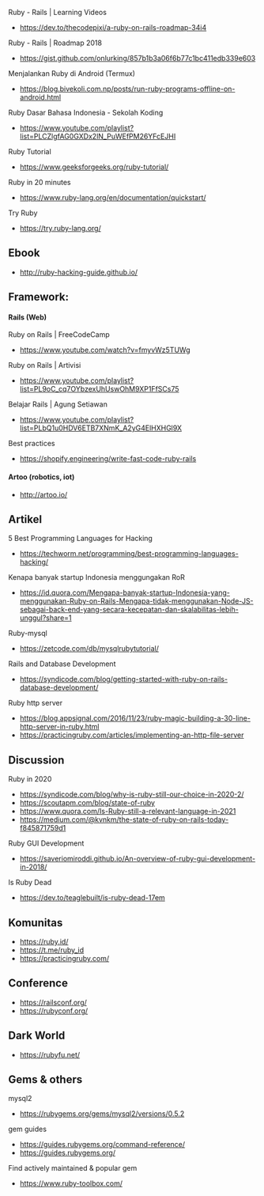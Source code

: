 
Ruby - Rails | Learning Videos
- https://dev.to/thecodepixi/a-ruby-on-rails-roadmap-34i4

Ruby - Rails | Roadmap 2018
- https://gist.github.com/onlurking/857b1b3a06f6b77c1bc411edb339e603

Menjalankan Ruby di Android (Termux)
- https://blog.bivekoli.com.np/posts/run-ruby-programs-offline-on-android.html

Ruby Dasar Bahasa Indonesia - Sekolah Koding
- https://www.youtube.com/playlist?list=PLCZlgfAG0GXDx2lN_PuWEfPM26YFcEJHI

Ruby Tutorial
- https://www.geeksforgeeks.org/ruby-tutorial/

Ruby in 20 minutes
- https://www.ruby-lang.org/en/documentation/quickstart/

Try Ruby
- https://try.ruby-lang.org/

## Ebook

- http://ruby-hacking-guide.github.io/

## Framework: 

#### Rails (Web)

Ruby on Rails | FreeCodeCamp
- https://www.youtube.com/watch?v=fmyvWz5TUWg

Ruby on Rails | Artivisi
- https://www.youtube.com/playlist?list=PL9oC_cq7OYbzexUhUswOhM9XP1FfSCs75

Belajar Rails | Agung Setiawan
- https://www.youtube.com/playlist?list=PLbQ1u0HDV6ETB7XNmK_A2yG4ElHXHGl9X

Best practices
- https://shopify.engineering/write-fast-code-ruby-rails

#### Artoo (robotics, iot)
- http://artoo.io/

## Artikel

5 Best Programming Languages for Hacking
- https://techworm.net/programming/best-programming-languages-hacking/

Kenapa banyak startup Indonesia menggungakan RoR
- https://id.quora.com/Mengapa-banyak-startup-Indonesia-yang-menggunakan-Ruby-on-Rails-Mengapa-tidak-menggunakan-Node-JS-sebagai-back-end-yang-secara-kecepatan-dan-skalabilitas-lebih-unggul?share=1

Ruby-mysql
- https://zetcode.com/db/mysqlrubytutorial/

Rails and Database Development
- https://syndicode.com/blog/getting-started-with-ruby-on-rails-database-development/

Ruby http server
- https://blog.appsignal.com/2016/11/23/ruby-magic-building-a-30-line-http-server-in-ruby.html
- https://practicingruby.com/articles/implementing-an-http-file-server

## Discussion

Ruby in 2020
- https://syndicode.com/blog/why-is-ruby-still-our-choice-in-2020-2/
- https://scoutapm.com/blog/state-of-ruby
- https://www.quora.com/Is-Ruby-still-a-relevant-language-in-2021
- https://medium.com/@kvnkm/the-state-of-ruby-on-rails-today-f845871759d1

Ruby GUI Development
- https://saveriomiroddi.github.io/An-overview-of-ruby-gui-development-in-2018/

Is Ruby Dead
- https://dev.to/teaglebuilt/is-ruby-dead-17em 

## Komunitas

- https://ruby.id/
- https://t.me/ruby_id
- https://practicingruby.com/

## Conference

- https://railsconf.org/
- https://rubyconf.org/

## Dark World

- https://rubyfu.net/

## Gems & others

mysql2
- https://rubygems.org/gems/mysql2/versions/0.5.2

gem guides
- https://guides.rubygems.org/command-reference/
- https://guides.rubygems.org/

Find actively maintained & popular gem
- https://www.ruby-toolbox.com/
